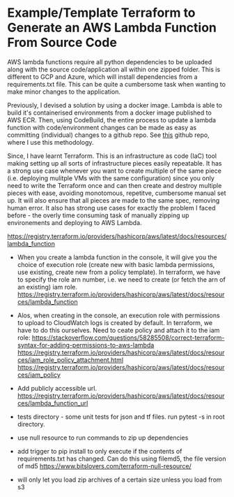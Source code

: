 # Example/Template Terraform to Generate an AWS Lambda Function From Source Code

AWS lambda functions require all python dependencies to be uploaded along with the source code/application all within one zipped folder. This is different to GCP and Azure, which will install dependencies from a requirements.txt file. This can be quite a cumbersome task when wanting to make minor changes to the application.

Previously, I devised a solution by using a docker image. Lambda is able to build it's containerised environments from a docker image published to AWS ECR. Then, using CodeBuild, the entire process to update a lambda function with code/environment changes can be made as easy as committing (individual) changes to a github repo. See [this](https://github.com/jonathangosling/WebAPI) github repo, where I use this methodology.

Since, I have learnt Terraform. This is an infrastructure as code (IaC) tool making setting up all sorts of infrastructure pieces easily repeatable. It has a strong use case whenever you want to create multiple of the same piece (i.e. deploying mulitple VMs with the same configuration) since you only need to write the Terraform once and can then create and destroy multiple pieces with ease, avoiding monotomous, repetitve, cumbersome manual set up. It will also ensure that all pieces are made to the same spec, removing human error. It also has strong use cases for exactly the problem I faced before - the overly time consuming task of manually zipping up environements and deploying to AWS Lambda.

https://registry.terraform.io/providers/hashicorp/aws/latest/docs/resources/lambda_function

- When you create a lambda function in the console, it will give you the choice of execution role (create new with basic lambda permissions, use existing, create new from a policy template). In terraform, we have to specify the role arn number, i.e. we need to create (or fetch the arn of an existing) iam role.  https://registry.terraform.io/providers/hashicorp/aws/latest/docs/resources/lambda_function
- Alos, when creating in the console, an execution role with permissions to upload to CloudWatch logs is created by default. In terraform, we have to do this ourselves. Need to ceate policy and attach it to the iam role: https://stackoverflow.com/questions/58285508/correct-terraform-syntax-for-adding-permissions-to-aws-lambda https://registry.terraform.io/providers/hashicorp/aws/latest/docs/resources/iam_role_policy_attachment.html https://registry.terraform.io/providers/hashicorp/aws/latest/docs/resources/iam_policy
- Add publicly accessible url. https://registry.terraform.io/providers/hashicorp/aws/latest/docs/resources/lambda_function_url

- tests directory - some unit tests for json and tf files. run pytest -s in root directory.

- use null resource to run commands to zip up dependencies

- add trigger to pip install to only execute if the contents of requirements.txt has changed. Can do this using filemd5, the file version of md5 https://www.bitslovers.com/terraform-null-resource/

- will only let you load zip archives of a certain size unless you load from s3